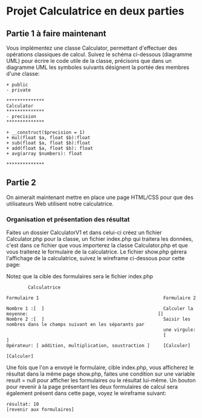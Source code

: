 #  Projet Calculatrice en deux parties

## Partie 1 à faire maintenant
Vous implémentez une classe Calculator, permettant d'effectuer des opérations classiques de calcul.
Suivez le schéma ci-dessous (diagramme UML) pour écrire le code utile de la classe, précisons que dans un diagramme UML
les symboles suivants désignent la portée des membres d'une classe:

```text
+ public
- private
```
```text
**************
Calculator
**************
- precision
**************

+ __construct($precision = 1)
+ mul(float $a, float $b):float
+ sub(float $a, float $b):float
+ add(float $a, float $b): float
+ avg(array $numbers): float

**************

```

## Partie 2

On aimerait maintenant mettre en place une page HTML/CSS pour que des utilisateurs Web utilisent notre calculatrice.

### Organisation et présentation des résultat

Faites un dossier CalculatorV1 et dans celui-ci créez un fichier Calculator.php pour la classe, un fichier index.php
qui traitera les données, c'est dans ce fichier que vous importerez la classe Calculator.php et que vous traiterez le formulaire
de la calculatrice. Le fichier show.php gérera l'affichage de la calculatrice, suivez le wireframe ci-dessous pour cette page:

Notez que la cible des formulaires sera le fichier index.php

```
        Calculatrice
        
Formulaire 1                                              Formulaire 2 

Nombre 1 :[  ]                                            Calculer la moyenne:                                                []  
Nombre 2 :[  ]                                            Saisir les nombres dans le champs suivant en les séparants par 
                                                          une virgule:
                                                          [           ]
Opérateur: [ addition, multiplication, soustraction ]     [Calculer]

[Calculer]

```

Une fois que l'on a envoyé le formulaire, cible index.php, vous afficherez le résultat dans la même page show.php, faites une condition sur 
une variable result = null pour afficher les formulaires ou le résultat lui-même. Un bouton pour revenir à la page présentant
les deux formulaires de calcul sera également présent dans cette page, voyez le wireframe suivant:

```
résultat: 10
[revenir aux formulaires]

```
